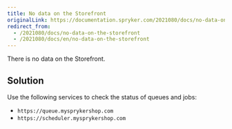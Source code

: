```yaml
---
title: No data on the Storefront
originalLink: https://documentation.spryker.com/2021080/docs/no-data-on-the-storefront
redirect_from:
  - /2021080/docs/no-data-on-the-storefront
  - /2021080/docs/en/no-data-on-the-storefront
---
```


There is no data on the Storefront.

## Solution

Use the following services to check the status of queues and jobs:

* `https://queue.mysprykershop.com`
* `https://scheduler.mysprykershop.com`
